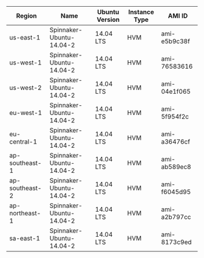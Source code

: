 | Region         | Name                     | Ubuntu Version | Instance Type | AMI ID       |
|----------------|--------------------------|----------------|---------------|--------------|
| us-east-1      | Spinnaker-Ubuntu-14.04-2 | 14.04 LTS      | HVM           | ami-e5b9c38f |
| us-west-1      | Spinnaker-Ubuntu-14.04-2 | 14.04 LTS      | HVM           | ami-76583616 |
| us-west-2      | Spinnaker-Ubuntu-14.04-2 | 14.04 LTS      | HVM           | ami-04e1f065 |
| eu-west-1      | Spinnaker-Ubuntu-14.04-2 | 14.04 LTS      | HVM           | ami-5f954f2c |
| eu-central-1   | Spinnaker-Ubuntu-14.04-2 | 14.04 LTS      | HVM           | ami-a36476cf |
| ap-southeast-1 | Spinnaker-Ubuntu-14.04-2 | 14.04 LTS      | HVM           | ami-ab589ec8 |
| ap-southeast-2 | Spinnaker-Ubuntu-14.04-2 | 14.04 LTS      | HVM           | ami-f6045d95 |
| ap-northeast-1 | Spinnaker-Ubuntu-14.04-2 | 14.04 LTS      | HVM           | ami-a2b797cc |
| sa-east-1      | Spinnaker-Ubuntu-14.04-2 | 14.04 LTS      | HVM           | ami-8173c9ed |